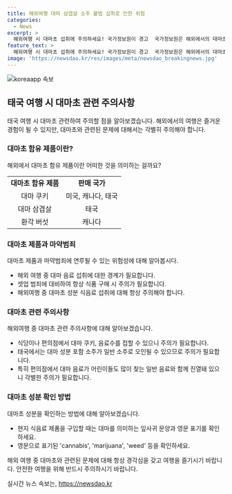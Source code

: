 ```yaml
---
title: 해외여행 대마 삼겹살 소주 불법 섭취로 인한 위험
categories:
  - News
excerpt: >
  해외여행 시 대마초 섭취에 주의하세요! 국가정보원이 경고  국가정보원은 해외에서의 대마초 섭취 주의를 당부했다. 미국, 캐나다, 태국 등에서 대마 쿠키, 음료수가 쉽게 접할 수 있으며, 일부 식당에서 대마초 함유 음식도 판매되고 있다. 또한 셋업 범죄로 해외여행객을 노리는 사례도 발생하고 있어 주의가 필요하다고 강조했다. 또한, 인천공항 출국장 등에 주의를 당부하는 포스터를 비치하고, 카드뉴스를 제작해 홈페이지와 소셜미디어에 게재할 예정이다.
feature_text: >
  해외여행 시 대마초 섭취에 주의하세요! 국가정보원이 경고  국가정보원은 해외에서의 대마초 섭취 주의를 당부했다. 미국, 캐나다, 태국 등에서 대마 쿠키, 음료수가 쉽게 접할 수 있으며, 일부 식당에서 대마초 함유 음식도 판매되고 있다. 또한 셋업 범죄로 해외여행객을 노리는 사례도 발생하고 있어 주의가 필요하다고 강조했다. 또한, 인천공항 출국장 등에 주의를 당부하는 포스터를 비치하고, 카드뉴스를 제작해 홈페이지와 소셜미디어에 게재할 예정이다.
image: 'https://newsdao.kr/res/images/meta/newsdao_breakingnews.jpg'
---
```


<p><img src="https://newsdao.kr/res/images/meta/newsdao_breakingnews.jpg" alt="koreaapp 속보" /></p>

<h2 data-ke-size="size26">태국 여행 시 대마초 관련 주의사항</h2>

<p data-ke-size="size16">태국 여행 시 대마초 관련하여 주의할 점을 알아보겠습니다. 해외에서의 여행은 즐거운 경험이 될 수 있지만, 대마초와 관련된 문제에 대해서는 각별히 주의해야 합니다.</p>

<h3>대마초 함유 제품이란?</h3>

<p data-ke-size="size16">해외에서 대마초 함유 제품이란 어떠한 것을 의미하는 걸까요?</p>

<table>
  <tr>
    <td style="text-align: center; height: 17px;"><b>대마초 함유 제품</b></td>
    <td style="text-align: center; height: 17px;"><b>판매 국가</b></td>
  </tr>
  <tr>
    <td style="text-align: center; height: 17px;">대마 쿠키</td>
    <td style="text-align: center; height: 17px;">미국, 캐나다, 태국</td>
  </tr>
  <tr>
    <td style="text-align: center; height: 17px;">대마 삼겹살</td>
    <td style="text-align: center; height: 17px;">태국</td>
  </tr>
  <tr>
    <td style="text-align: center; height: 17px;">환각 버섯</td>
    <td style="text-align: center; height: 17px;">캐나다</td>
  </tr>
</table>

<h3>대마초 제품과 마약범죄</h3>

<p data-ke-size="size16">대마초 제품과 마약범죄에 연루될 수 있는 위험성에 대해 알아봅시다.</p>

<ul>
  <li>해외 여행 중 대마 음료 섭취에 대한 경계가 필요합니다.</li>
  <li>셋업 범죄에 대비하여 항상 식품 구매 시 주의가 필요합니다.</li>
  <li>해외여행 중 대마초 성분 식음료 섭취에 대해 항상 주의해야 합니다.</li>
</ul>

<h3>대마초 관련 주의사항</h3>

<p data-ke-size="size16">해외여행 중 대마초 관련 주의사항에 대해 알아보겠습니다.</p>

<ul>
  <li>식당이나 편의점에서 대마 쿠키, 음료수를 접할 수 있으니 주의가 필요합니다.</li>
  <li>태국에서는 대마 성분 포함 소주가 일반 소주로 오인될 수 있으므로 주의가 필요합니다.</li>
  <li>특히 편의점에서 대마 음료가 어린이들도 많이 찾는 일반 음료와 함께 진열돼 있으니 각별한 주의가 필요합니다.</li>
</ul>

<h3>대마초 성분 확인 방법</h3>

<p data-ke-size="size16">대마초 성분을 확인하는 방법에 대해 알아보겠습니다.</p>

<ul>
  <li>현지 식음료 제품을 구입할 때는 대마를 의미하는 잎사귀 문양과 영문 표기를 확인하세요.</li>
  <li>영문으로 표기된 'cannabis', 'marijuana', 'weed' 등을 확인하세요.</li>
</ul>

<p data-ke-size="size16">해외 여행 중 대마초와 관련된 문제에 대해 항상 경각심을 갖고 여행을 즐기시기 바랍니다. 안전한 여행을 위해 반드시 주의하시기 바랍니다.</p>
실시간 뉴스 속보는, <a href="https://newsdao.kr" rel="dofollow">https://newsdao.kr</a>



